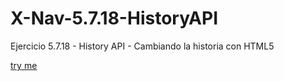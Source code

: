 # X-Nav-5.7.18-HistoryAPI
Ejercicio 5.7.18 - History API - Cambiando la historia con HTML5

[try me](https://storresb.github.io/X-Nav-5.7.18-HistoryAPI/biblio.html)

